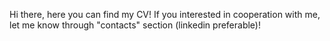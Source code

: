 Hi there, here you can find my CV!
If you interested in cooperation with me, let me know through "contacts" section (linkedin preferable)!
